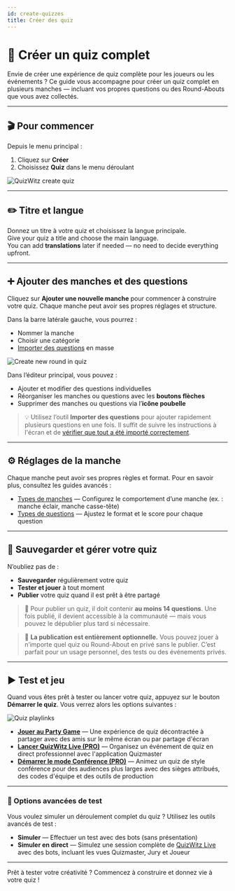 ```yaml
---
id: create-quizzes
title: Créer des quiz
---
```


# 🧠 Créer un quiz complet

Envie de créer une expérience de quiz complète pour les joueurs ou les événements ? Ce guide vous accompagne pour créer un quiz complet en plusieurs manches — incluant vos propres questions ou des Round-Abouts que vous avez collectés.

---

## 🎬 Pour commencer

Depuis le menu principal :

1. Cliquez sur **Créer**
2. Choisissez **Quiz** dans le menu déroulant

![QuizWitz create quiz](/images/create-quiz.png)

---

## ✏️ Titre et langue

Donnez un titre à votre quiz et choisissez la langue principale.\
Give your quiz a title and choose the main language.\
You can add **translations** later if needed — no need to decide everything upfront.

---

## ➕ Ajouter des manches et des questions

Cliquez sur **Ajouter une nouvelle manche** pour commencer à construire votre quiz. Chaque manche peut avoir ses propres réglages et structure.

Dans la barre latérale gauche, vous pourrez :

- Nommer la manche
- Choisir une catégorie
- [Importer des questions](../editor/015-importing-questions.md) en masse

![Create new round in quiz](/images/quiz-add-round.png)

Dans l’éditeur principal, vous pouvez :

- Ajouter et modifier des questions individuelles
- Réorganiser les manches ou questions avec les **boutons flèches**
- Supprimer des manches ou questions via l’**icône poubelle**

> 💡 Utilisez l’outil **Importer des questions** pour ajouter rapidement plusieurs questions en une fois. Il suffit de suivre les instructions à l'écran et de [vérifier que tout a été importé correctement](../editor/015-importing-questions.md).

---

## ⚙️ Réglages de la manche

Chaque manche peut avoir ses propres règles et format. Pour en savoir plus, consultez les guides avancés :

- [Types de manches](../round-types/000-round-types.md) — Configurez le comportement d’une manche (ex. : manche éclair, manche casse-tête)
- [Types de questions](../question-types/000-question-types.md) — Ajustez le format et le score pour chaque question

---

## 💾 Sauvegarder et gérer votre quiz

N’oubliez pas de :

- **Sauvegarder** régulièrement votre quiz
- **Tester et jouer** à tout moment
- **Publier** votre quiz quand il est prêt à être partagé

> 📢 Pour publier un quiz, il doit contenir **au moins 14 questions**. Une fois publié, il devient accessible à la communauté — mais vous pouvez le dépublier plus tard si nécessaire.

> 📝 **La publication est entièrement optionnelle.** Vous pouvez jouer à n’importe quel quiz ou Round-About en privé sans le publier. C’est parfait pour un usage personnel, des tests ou des événements privés.

---

## ▶️ Test et jeu

Quand vous êtes prêt à tester ou lancer votre quiz, appuyez sur le bouton **Démarrer le quiz**. Vous verrez alors les options suivantes :

![Quiz playlinks](/images/quiz-playlinks.png)

- **[Jouer au Party Game](../players/001-playing-quizwitz.md)** — Une expérience de quiz décontractée à partager avec des amis sur le même écran ou par partage d'écran
- **[Lancer QuizWitz Live (PRO)](../quizmaster/001-introduction.md)** — Organisez un événement de quiz en direct professionnel avec l'application Quizmaster
- **[Démarrer le mode Conférence (PRO)](../tutorials/050-conference-booth.md)** — Animez un quiz de style conférence pour des audiences plus larges avec des sièges attribués, des codes d'équipe et des outils de production

---

### 🧪 Options avancées de test

Vous voulez simuler un déroulement complet du quiz ? Utilisez les outils avancés de test :

- **Simuler** — Effectuer un test avec des bots (sans présentation)
- **Simuler en direct** — Simulez une session complète de [QuizWitz Live](../quizmaster/001-introduction.md) avec des bots, incluant les vues Quizmaster, Jury et Joueur

---

Prêt à tester votre créativité ? Commencez à construire et donnez vie à votre quiz !
